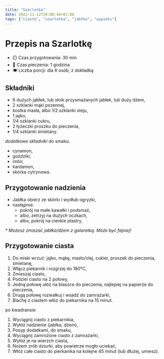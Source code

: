 ```yaml
---
title: "Szarlotka"
date: 2022-11-12T20:00:44+01:00
tags: ["ciasto", "szarlotka", "jabłko", "wypieki"]
---
```


# Przepis na Szarlotkę

- ⏲️  Czas przygotowania: 30 min
- 🍳 Czas pieczenia: 1 godzina
- 🍽️ Liczba porcji: dla 6 osób, z dokładką

## Składniki

- 6 dużych jabłek, lub słoik przysmażanych jabłek, lub duży dżem,
- 2 szklanki mąki pszennej,
- kostka masła, albo 1/2 szklanki oleju,
- 1 jajko,
- 1/4 szklanki cukru,
- 2 łyżeczki proszku do pieczenia,
- 1/4 szklanki śmietany.

*dodatkowe składniki* do smaku:

- cynamon,
- goździki,
- imbir,
- kardamon,
- skórka cytrynowa.

## Przygotowanie nadzienia

- Jabłka obierz ze skórki i wydłub ogryzki,
- następnie:
  - pokrój na małe kawałki i podsmaż,
  - albo, zetrzyj na dużych oczkach,
  - albo, pokrój na cienkie plastry,

_* Możesz zmiszać jabłka/dżem z galaretką. Może być fajniej!_

## Przygotowanie ciasta

1. Do miski wrzuć: jajko, mąkę, masło/olej, cukier, proszek do pieczenia, śmietanę,
1. Włącz piekarnik i rozgrzej do 180°C,
1. Zmieszaj ciasto,
1. Podziel ciasto na 2 połowy,
1. Jedną połowę ułóż na blaszce do pieczenia, najlepiej na papierze do pieczenia,
1. Drugą połowę rozwałkuj i wsadź do zamrażarki,
1. Blachę z ciastem włóż do piekarnika na 15 minut.

po kwadransie:

1. Wyciągnij ciasto z piekarnikia,
1. Wyłóż nadzienie (jabłka, dżem),
1. Posyp dodatkami, do smaku,
1. Wyciągnij zamrożone ciasto z zamrażarki,
1. Wyłóż je na wierzch ciasta,
1. Nożem zrób dziurki, aby powietrze mogło uciekać,
1. Włóż całe ciasto do pierkanika na kolejne 45 minut (lub dłużej, umiesz).

